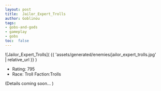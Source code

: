 ```yaml
---
layout: post
title:  Jailor_Expert_Trolls
author: Goblinou
tags:
- gobs-and-gods
- gameplay
- gobs
toc:  false
---
```


![Jailor_Expert_Trolls]( {{ 'assets/generated/enemies/jailor_expert_trolls.jpg' | relative_url }} )
- Rating: 795
- Race: Troll  Faction:Trolls

(Details coming soon... )